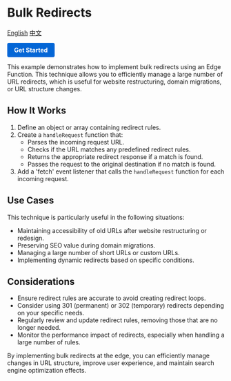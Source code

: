 # Bulk Redirects

<div align="left">
  <a title="English" href="README.md">English</a>
  <a title="中文" href="README.zh-CN.md">中文</a>
</div>

<a href="https://edgeone.ai/products/function" style="display: inline-block; background-color: #0366d6; color: white; padding: 8px 16px; text-decoration: none; border-radius: 4px; font-weight: bold;">Get Started</a>

This example demonstrates how to implement bulk redirects using an Edge Function. This technique allows you to efficiently manage a large number of URL redirects, which is useful for website restructuring, domain migrations, or URL structure changes.

## How It Works

1. Define an object or array containing redirect rules.
2. Create a `handleRequest` function that:
   - Parses the incoming request URL.
   - Checks if the URL matches any predefined redirect rules.
   - Returns the appropriate redirect response if a match is found.
   - Passes the request to the original destination if no match is found.
3. Add a 'fetch' event listener that calls the `handleRequest` function for each incoming request.

## Use Cases

This technique is particularly useful in the following situations:

- Maintaining accessibility of old URLs after website restructuring or redesign.
- Preserving SEO value during domain migrations.
- Managing a large number of short URLs or custom URLs.
- Implementing dynamic redirects based on specific conditions.

## Considerations

- Ensure redirect rules are accurate to avoid creating redirect loops.
- Consider using 301 (permanent) or 302 (temporary) redirects depending on your specific needs.
- Regularly review and update redirect rules, removing those that are no longer needed.
- Monitor the performance impact of redirects, especially when handling a large number of rules.

By implementing bulk redirects at the edge, you can efficiently manage changes in URL structure, improve user experience, and maintain search engine optimization effects.